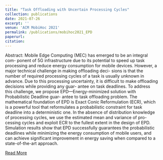 ```yaml
---
title: "Task Offloading with Uncertain Processing Cycles"
collection: publications
date: 2021-07-26
excerpt: ''
venue: 'ACM MobiHoc 2021'
permalink: /publications/mobihoc2021_EPD
paperurl: 
citation:
---
```

Abstract: Mobile Edge Computing (MEC) has emerged to be an integral com- ponent of 5G infrastructure due to its potential to speed up task processing and reduce energy consumption for mobile devices. However, a major technical challenge in making offloading deci- sions is that the number of required processing cycles of a task is usually unknown in advance. Due to this processing uncertainty, it is difficult to make offloading decisions while providing any guar- antee on task deadlines. To address this challenge, we propose EPD—Energy-minimized solution with Probabilistic Deadline guar- antee to task offloading problem. The mathematical foundation of EPD is Exact Conic Reformulation (ECR), which is a powerful tool that reformulates a probabilistic constraint for task deadline into a deterministic one. In the absence of distribution knowledge of processing cycles, we use the estimated mean and variance of pro- cessing cycles and exploit ECR to the fullest extent in the design of EPD. Simulation results show that EPD successfully guarantees the probabilistic deadlines while minimizing the energy consumption of mobile users, and can achieve significant improvement in energy saving when compared to a state-of-the-art approach.

[Read More](https://dl.acm.org/doi/10.1145/3466772.3467034)
